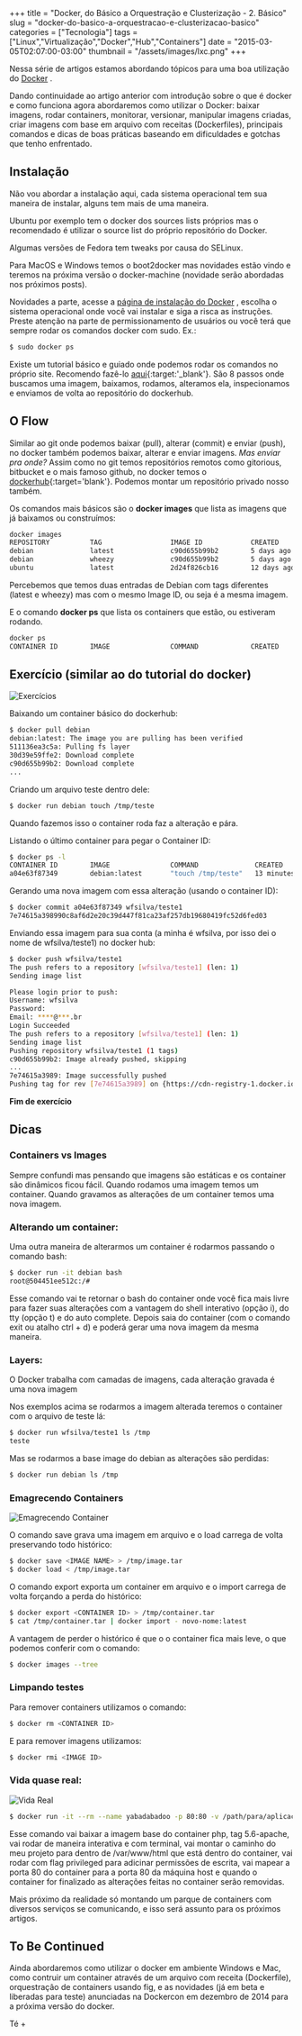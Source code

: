 +++
title = "Docker, do Básico a Orquestração e Clusterização - 2. Básico"
slug = "docker-do-basico-a-orquestracao-e-clusterizacao-basico"
categories = ["Tecnologia"]
tags = ["Linux","Virtualização","Docker","Hub","Containers"]
date = "2015-03-05T02:07:00-03:00"
thumbnail = "/assets/images/lxc.png"
+++

Nessa série de artigos estamos abordando tópicos para uma boa utilização do [Docker](http://www.docker.com/) .
<!-- <img class="img-responsive img-thumbnail pull-left" title="Docker Logo" alt="Docker Logo" src='/assets/images/lxc.png' /> -->

Dando continuidade ao artigo anterior com introdução sobre o que é docker e como funciona agora abordaremos como utilizar o Docker: baixar imagens, rodar containers, monitorar, versionar, manipular imagens criadas, criar imagens com base em arquivo com receitas (Dockerfiles), principais comandos e dicas de boas práticas baseando em dificuldades e gotchas que tenho enfrentado.

<!--continua-->

## Instalação
Não vou abordar a instalação aqui, cada sistema operacional tem sua maneira de instalar, alguns tem mais de uma maneira.

Ubuntu por exemplo tem o docker dos sources lists próprios mas o recomendado é utilizar o source list do próprio repositório do Docker.

Algumas versões de Fedora tem tweaks por causa do SELinux.

Para MacOS e Windows temos o boot2docker mas novidades estão vindo e teremos na próxima versão o docker-machine (novidade serão abordadas nos próximos posts).

Novidades a parte, acesse a [página de instalação do Docker](https://docs.docker.com/installation/) , escolha o sistema operacional onde você vai instalar e siga a risca as instruções. Preste atenção na parte de permissionamento de usuários ou você terá que sempre rodar os comandos docker com sudo. Ex.:

~~~bash
$ sudo docker ps
~~~

Existe um tutorial básico e guiado onde podemos rodar os comandos no próprio site. Recomendo fazê-lo [aqui](https://www.docker.com/tryit/){:target:'_blank'}. São 8 passos onde buscamos uma imagem, baixamos, rodamos, alteramos ela, inspecionamos e enviamos de volta ao repositório do dockerhub.

## O Flow
Similar ao git onde podemos baixar (pull), alterar (commit) e enviar (push), no docker também podemos baixar, alterar e enviar imagens. *Mas enviar pra onde?* Assim como no git temos repositórios remotos como gitorious, bitbucket e o mais famoso github, no docker temos o [dockerhub](https://hub.docker.com/){:target='blank'}. Podemos montar um repositório privado nosso também.

Os comandos mais básicos são o **docker images** que lista as imagens que já baixamos ou construímos:

~~~bash
docker images
REPOSITORY          TAG                 IMAGE ID            CREATED             VIRTUAL SIZE
debian              latest              c90d655b99b2        5 days ago          85.01 MB
debian              wheezy              c90d655b99b2        5 days ago          85.01 MB
ubuntu              latest              2d24f826cb16        12 days ago         188.3 MB
~~~

Percebemos que temos duas entradas de Debian com tags diferentes (latest e wheezy) mas com o mesmo Image ID, ou seja é a mesma imagem.

E o comando **docker ps** que lista os containers que estão, ou estiveram rodando.

~~~bash
docker ps
CONTAINER ID        IMAGE               COMMAND             CREATED             STATUS              PORTS               NAMES
~~~

## Exercício (similar ao do tutorial do docker)

<img class="img-responsive img-thumbnail" title="Exercícios" alt="Exercícios" src='/assets/images/exercicios.jpg' />

Baixando um container básico do dockerhub:

~~~bash
$ docker pull debian
debian:latest: The image you are pulling has been verified
511136ea3c5a: Pulling fs layer
30d39e59ffe2: Download complete
c90d655b99b2: Download complete
...
~~~

Criando um arquivo teste dentro dele:

~~~bash
$ docker run debian touch /tmp/teste
~~~

Quando fazemos isso o container roda faz a alteração e pára.

Listando o último container para pegar o Container ID:

~~~bash
$ docker ps -l
CONTAINER ID        IMAGE               COMMAND              CREATED             STATUS                      PORTS               NAMES
a04e63f87349        debian:latest       "touch /tmp/teste"   13 minutes ago      Exited (0) 13 minutes ago                       happy_mayer
~~~

Gerando uma nova imagem com essa alteração (usando o container ID):

~~~bash
$ docker commit a04e63f87349 wfsilva/teste1
7e74615a398990c8af6d2e20c39d447f81ca23af257db19680419fc52d6fed03
~~~

Enviando essa imagem para sua conta (a minha é wfsilva, por isso dei o nome de wfsilva/teste1) no docker hub:

~~~bash
$ docker push wfsilva/teste1
The push refers to a repository [wfsilva/teste1] (len: 1)
Sending image list

Please login prior to push:
Username: wfsilva
Password:
Email: ****@***.br
Login Succeeded
The push refers to a repository [wfsilva/teste1] (len: 1)
Sending image list
Pushing repository wfsilva/teste1 (1 tags)
c90d655b99b2: Image already pushed, skipping
...
7e74615a3989: Image successfully pushed
Pushing tag for rev [7e74615a3989] on {https://cdn-registry-1.docker.io/v1/repositories/wfsilva/teste1/tags/latest}
~~~

**Fim de exercício**

## Dicas
### Containers vs Images
Sempre confundi mas pensando que imagens são estáticas e os container são dinâmicos ficou fácil. Quando rodamos uma imagem temos um container. Quando gravamos as alterações de um container temos uma nova imagem.

### Alterando um container:
Uma outra maneira de alterarmos um container é rodarmos passando o comando bash:

~~~bash
$ docker run -it debian bash
root@504451ee512c:/#
~~~

Esse comando vai te retornar o bash do container onde você fica mais livre para fazer suas alterações com a vantagem do shell interativo (opção i), do tty (opção t) e do auto complete. Depois saia do container (com o comando exit ou atalho ctrl + d) e poderá gerar uma nova imagem da mesma maneira.

### Layers:
O Docker trabalha com camadas de imagens, cada alteração gravada é uma nova imagem

Nos exemplos acima se rodarmos a imagem alterada teremos o container com o arquivo de teste lá:

~~~bash
$ docker run wfsilva/teste1 ls /tmp
teste
~~~

Mas se rodarmos a base image do debian as alterações são perdidas:

~~~bash
$ docker run debian ls /tmp

~~~

### Emagrecendo Containers

<img class="img-responsive img-thumbnail" title="Emagrecendo Container" alt="Emagrecendo Container" src='/assets/images/flattern-container.jpg' />

O comando save grava uma imagem em arquivo e o load carrega de volta preservando todo histórico:

~~~bash
$ docker save <IMAGE NAME> > /tmp/image.tar
$ docker load < /tmp/image.tar
~~~

O comando export exporta um container em arquivo e o import carrega de volta forçando a perda do histórico:

~~~bash
$ docker export <CONTAINER ID> > /tmp/container.tar
$ cat /tmp/container.tar | docker import - novo-nome:latest
~~~

A vantagem de perder o histórico é que o o container fica mais leve, o que podemos conferir com o comando:

~~~bash
$ docker images --tree
~~~

### Limpando testes
Para remover containers utilizamos o comando:

~~~bash
$ docker rm <CONTAINER ID>
~~~

E para remover imagens utilizamos:

~~~bash
$ docker rmi <IMAGE ID>
~~~

### Vida quase real:

<img class="img-responsive img-thumbnail" title="Vida Real" alt="Vida Real" src='/assets/images/real-life.jpg' />

~~~bash
$ docker run -it --rm --name yabadabadoo -p 80:80 -v /path/para/aplicacao:/var/www/html php:5.6-apache --privileged
~~~

Esse comando vai baixar a imagem base do container php, tag 5.6-apache, vai rodar de maneira interativa e com terminal, vai montar o caminho do meu projeto para dentro de /var/www/html que está dentro do container, vai rodar com flag privileged para adicinar permissões de escrita, vai mapear a porta 80 do container para a porta 80 da máquina host e quando o container for finalizado as alterações feitas no container serão removidas.

Mais próximo da realidade só montando um parque de containers com diversos serviços se comunicando, e isso será assunto para os próximos artigos.

## To Be Continued
Ainda abordaremos como utilizar o docker em ambiente Windows e Mac, como contruir um container através de um arquivo com receita (Dockerfile), orquestração de containers usando fig, e as novidades (já em beta e liberadas para teste) anunciadas na Dockercon em dezembro de 2014 para a próxima versão do docker.

Té +


